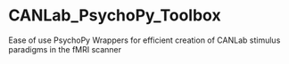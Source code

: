 # CANLab_PsychoPy_Toolbox
 Ease of use PsychoPy Wrappers for efficient creation of CANLab stimulus paradigms in the fMRI scanner
